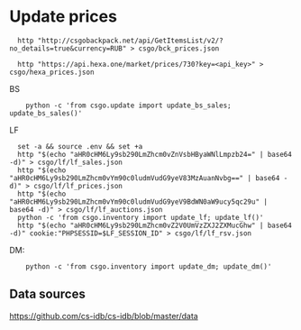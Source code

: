# Update prices

```shell script
  http "http://csgobackpack.net/api/GetItemsList/v2/?no_details=true&currency=RUB" > csgo/bck_prices.json
```

```shell script
  http "https://api.hexa.one/market/prices/730?key=<api_key>" > csgo/hexa_prices.json
```

BS
```shell script
    python -c 'from csgo.update import update_bs_sales; update_bs_sales()'
```

LF
```shell script
  set -a && source .env && set +a
  http "$(echo "aHR0cHM6Ly9sb290LmZhcm0vZnVsbHByaWNlLmpzb24=" | base64 -d)" > csgo/lf/lf_sales.json
  http "$(echo "aHR0cHM6Ly9sb290LmZhcm0vYm90c0ludmVudG9yeV83MzAuanNvbg==" | base64 -d)" > csgo/lf/lf_prices.json
  http "$(echo "aHR0cHM6Ly9sb290LmZhcm0vYm90c0ludmVudG9yeV9BdWN0aW9ucy5qc29u" | base64 -d)" > csgo/lf/lf_auctions.json
  python -c 'from csgo.inventory import update_lf; update_lf()'
  http "$(echo "aHR0cHM6Ly9sb290LmZhcm0vZ2V0UmVzZXJ2ZXMucGhw" | base64 -d)" cookie:"PHPSESSID=$LF_SESSION_ID" > csgo/lf/lf_rsv.json
```

DM:
```shell script
    python -c 'from csgo.inventory import update_dm; update_dm()'
```

## Data sources

https://github.com/cs-idb/cs-idb/blob/master/data